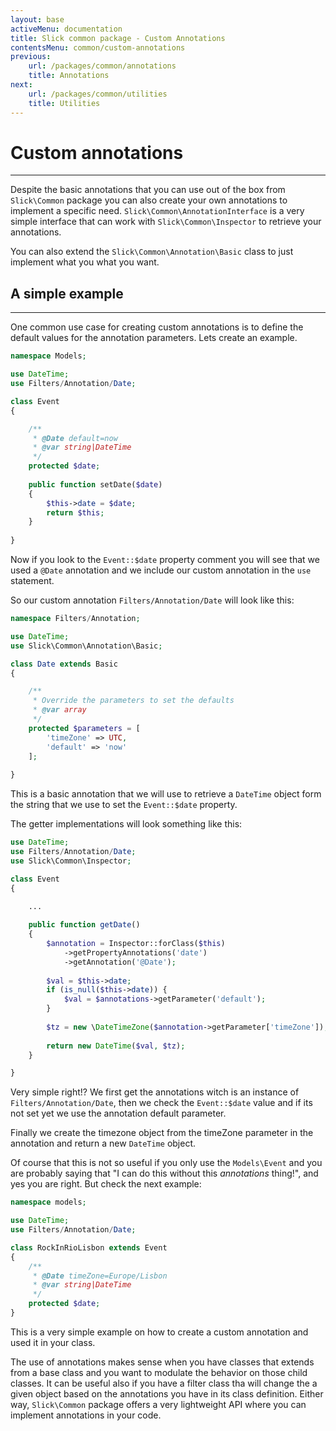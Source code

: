 ```yaml
---
layout: base
activeMenu: documentation
title: Slick common package - Custom Annotations
contentsMenu: common/custom-annotations
previous:
    url: /packages/common/annotations
    title: Annotations
next:
    url: /packages/common/utilities
    title: Utilities
---
```


# Custom annotations

---

Despite the basic annotations that you can use out of the box from `Slick\Common`
package you can also create your own annotations to implement a specific need.
`Slick\Common\AnnotationInterface` is a very simple interface that can work with
`Slick\Common\Inspector` to retrieve your annotations.

You can also extend the `Slick\Common\Annotation\Basic` class to just implement
what you what you want.

<div id="simple-example"></div>

## A simple example

---

One common use case for creating custom annotations is to define the default
values for the annotation parameters. Lets create an example.

```php
namespace Models;

use DateTime;
use Filters/Annotation/Date;

class Event
{

    /**
     * @Date default=now
     * @var string|DateTime
     */
    protected $date;
    
    public function setDate($date)
    {
        $this->date = $date;
        return $this;
    }
    
}
```

Now if you look to the `Event::$date` property comment you will see that we used a
`@Date` annotation and we include our custom annotation in the `use` statement.

So our custom annotation `Filters/Annotation/Date` will look like this:


```php
namespace Filters/Annotation;

use DateTime;
use Slick\Common\Annotation\Basic;

class Date extends Basic
{

    /**
     * Override the parameters to set the defaults
     * @var array
     */
    protected $parameters = [
        'timeZone' => UTC,
        'default' => 'now'
    ];
    
}
```

This is a basic annotation that we will use to retrieve a `DateTime` object form the string
that we use to set the `Event::$date` property.

The getter implementations will look something like this:

```php
use DateTime;
use Filters/Annotation/Date;
use Slick\Common\Inspector;

class Event
{

    ...
    
    public function getDate()
    {
        $annotation = Inspector::forClass($this)
            ->getPropertyAnnotations('date')
            ->getAnnotation('@Date');
            
        $val = $this->date;    
        if (is_null($this->date)) {
            $val = $annotations->getParameter('default');
        }
        
        $tz = new \DateTimeZone($annotation->getParameter['timeZone']);
        
        return new DateTime($val, $tz);
    }

}
```

Very simple right!? We first get the annotations witch is an instance of
`Filters/Annotation/Date`, then we check the `Event::$date` value and if its
not set yet we use the annotation default parameter.

Finally we create the timezone object from the timeZone parameter in the
annotation and return a new `DateTime` object.

Of course that this is not so useful if you only use the `Models\Event` and you
are probably saying that "I can do this without this _annotations_ thing!", and yes
you are right. But check the next example:

```php
namespace models;

use DateTime;
use Filters/Annotation/Date;

class RockInRioLisbon extends Event
{
    /**
     * @Date timeZone=Europe/Lisbon
     * @var string|DateTime
     */
    protected $date;
}
```

This is a very simple example on how to create a custom annotation and used it
in your class.

The use of annotations makes sense when you have classes that extends from a base
class and you want to modulate the behavior on those child classes. It can be useful
also if you have a filter class tha will change the a given object based on the
annotations you have in its class definition.
Either way, `Slick\Common` package offers a very lightweight API where you can
implement annotations in your code. 